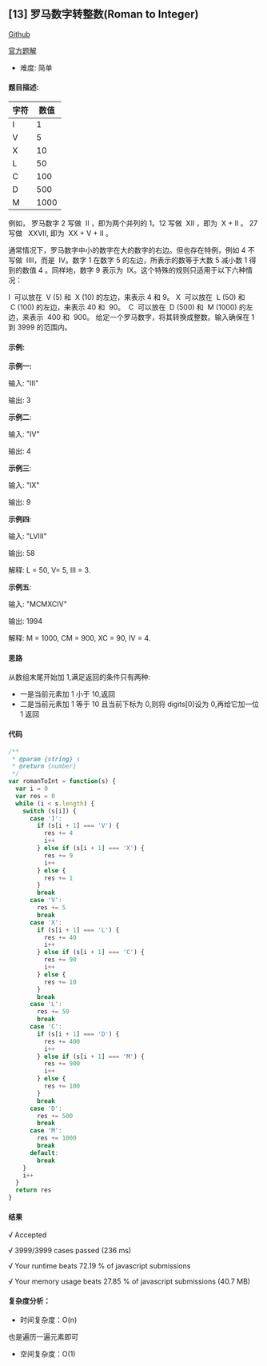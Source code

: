 ## [13] 罗马数字转整数(Roman to Integer)

[Github](https://github.com/lailailee/LeetcodeByJs-shuashuashua/blob/master/problems/%5B13%5D%20%E7%BD%97%E9%A9%AC%E6%95%B0%E5%AD%97%E8%BD%AC%E6%95%B4%E6%95%B0.md)

[官方题解](https://leetcode-cn.com/problems/roman-to-integer/solution/)

- 难度: 简单

#### 题目描述:

| 字符 | 数值 |
| ---- | ---- |
| I    | 1    |
| V    | 5    |
| X    | 10   |
| L    | 50   |
| C    | 100  |
| D    | 500  |
| M    | 1000 |

例如， 罗马数字 2 写做  II ，即为两个并列的 1。12 写做  XII ，即为  X + II 。 27 写做   XXVII, 即为  XX + V + II 。

通常情况下，罗马数字中小的数字在大的数字的右边。但也存在特例，例如 4 不写做  IIII，而是  IV。数字 1 在数字 5 的左边，所表示的数等于大数 5 减小数 1 得到的数值 4 。同样地，数字 9 表示为  IX。这个特殊的规则只适用于以下六种情况：

I  可以放在  V (5) 和  X (10) 的左边，来表示 4 和 9。
X  可以放在  L (50) 和  C (100) 的左边，来表示 40 和  90。 
C  可以放在  D (500) 和  M (1000) 的左边，来表示  400 和  900。
给定一个罗马数字，将其转换成整数。输入确保在 1  到 3999 的范围内。

#### 示例:

**示例一:**

输入: "III"

输出: 3

**示例二**:

输入: "IV"

输出: 4

**示例三**:

输入: "IX"

输出: 9

**示例四**:

输入: "LVIII"

输出: 58

解释: L = 50, V= 5, III = 3.

**示例五**:

输入: "MCMXCIV"

输出: 1994

解释: M = 1000, CM = 900, XC = 90, IV = 4.

#### 思路

从数组末尾开始加 1,满足返回的条件只有两种:

- 一是当前元素加 1 小于 10,返回
- 二是当前元素加 1 等于 10 且当前下标为 0,则将 digits[0]设为 0,再给它加一位 1 返回

#### 代码

```javascript
/**
 * @param {string} s
 * @return {number}
 */
var romanToInt = function(s) {
  var i = 0
  var res = 0
  while (i < s.length) {
    switch (s[i]) {
      case 'I':
        if (s[i + 1] === 'V') {
          res += 4
          i++
        } else if (s[i + 1] === 'X') {
          res += 9
          i++
        } else {
          res += 1
        }
        break
      case 'V':
        res += 5
        break
      case 'X':
        if (s[i + 1] === 'L') {
          res += 40
          i++
        } else if (s[i + 1] === 'C') {
          res += 90
          i++
        } else {
          res += 10
        }
        break
      case 'L':
        res += 50
        break
      case 'C':
        if (s[i + 1] === 'D') {
          res += 400
          i++
        } else if (s[i + 1] === 'M') {
          res += 900
          i++
        } else {
          res += 100
        }
        break
      case 'D':
        res += 500
        break
      case 'M':
        res += 1000
        break
      default:
        break
    }
    i++
  }
  return res
}
```

#### 结果

√ Accepted

√ 3999/3999 cases passed (236 ms)

√ Your runtime beats 72.19 % of javascript submissions

√ Your memory usage beats 27.85 % of javascript submissions (40.7 MB)

#### 复杂度分析：

- 时间复杂度：O(n)

也是遍历一遍元素即可

- 空间复杂度：O(1)
